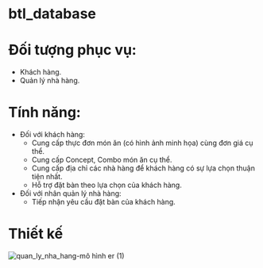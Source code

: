 # btl_database
# Đối tượng phục vụ:
  + Khách hàng.
  + Quản lý nhà hàng.

# Tính năng:
- Đối với khách hàng:
  + Cung cấp thực đơn món ăn (có hình ảnh minh họa) cùng đơn giá cụ thể.
  + Cung cấp Concept, Combo món ăn cụ thể.
  + Cung cấp địa chỉ các nhà hàng để khách hàng có sự lựa chọn thuận tiện nhất.
  + Hỗ trợ đặt bàn theo lựa chọn của khách hàng.
- Đối với nhân quản lý nhà hàng:
  + Tiếp nhận yêu cầu đặt bàn của khách hàng.

# Thiết kế
![quan_ly_nha_hang-mô hình er (1)](https://user-images.githubusercontent.com/62241216/111254219-2797ec80-8647-11eb-9c34-c3c90e6084ae.png)
